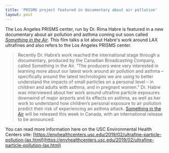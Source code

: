 ```yaml
---
title: 'PRISMS project featured in documentary about air pollution'
layout: post
---
```


The Los Angeles PRISMS center, run by Dr. Rima Habre is featured in a new documentary about air pollution and asthma coming out soon called *[Something in the Air](http://somethingintheair.ca/)*. This film talks a lot about Habre's work around LAX ultrafines and also refers to the Los Angeles PRISMS center. 

> Recently Dr. Habre’s work reached the international stage through a documentary, produced by the Canadian Broadcasting Company, called Something in the Air.  “The producers were very interested in learning more about our latest work around air pollution and asthma – specifically around the latest technologies we are using to better understand the impacts of small particles on a personal level – in children and adults with asthma, and in pregnant women.” Dr. Habre was interviewed about her work around ultrafine particle exposures downwind of major airports and its effects on asthma, as well as her work to understand how children’s personal exposure to air pollution predict their risk of experiencing an asthma attack. [Something in the Air](http://somethingintheair.ca/) will be released this week in Canada, with an international release to be announced.

You can read more information here on the USC Environmental Health Centers site: [https://envhealthcenters.usc.edu/2019/02/ultrafine-particle-pollution-lax.html](https://envhealthcenters.usc.edu/2019/02/ultrafine-particle-pollution-lax.html)